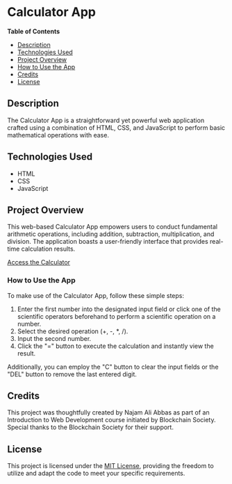 # Calculator App

**Table of Contents**
- [Description](#description)
- [Technologies Used](#technologies-used)
- [Project Overview](#project-overview)
- [How to Use the App](#how-to-use-the-app)
- [Credits](#credits)
- [License](#license)

## Description

The Calculator App is a straightforward yet powerful web application crafted using a combination of HTML, CSS, and JavaScript to perform basic mathematical operations with ease.

## Technologies Used

- HTML
- CSS
- JavaScript

## Project Overview

This web-based Calculator App empowers users to conduct fundamental arithmetic operations, including addition, subtraction, multiplication, and division. The application boasts a user-friendly interface that provides real-time calculation results.

[Access the Calculator](https://hissabkittab.netlify.app)

### How to Use the App

To make use of the Calculator App, follow these simple steps:

1. Enter the first number into the designated input field or click one of the scientific operators beforehand to perform a scientific operation on a number.
2. Select the desired operation (+, -, *, /). 
3. Input the second number.
4. Click the "=" button to execute the calculation and instantly view the result.

Additionally, you can employ the "C" button to clear the input fields or the "DEL" button to remove the last entered digit.

## Credits

This project was thoughtfully created by Najam Ali Abbas as part of an Introduction to Web Development course initiated by Blockchain Society. Special thanks to the Blockchain Society for their support.

## License

This project is licensed under the [MIT License](LICENSE), providing the freedom to utilize and adapt the code to meet your specific requirements.
